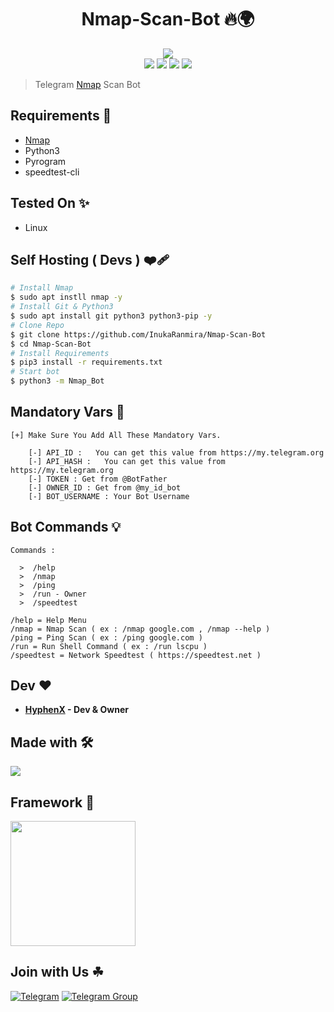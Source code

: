 <h1 align="center">Nmap-Scan-Bot 🔥🌍</h1>

<p align="center">
    <a href="https://nmap.org/"><img src="https://nmap.org/images/sitelogo-2x.png"></a><br>
    <a href="https://github.com/Dilum125/Nmap-Scan-Bot"> <img src="https://img.shields.io/github/repo-size/Dilum125/Nmap-Scan-Bot?color=orange&logo=github&logoColor=green&style=for-the-badge" /></a>
    <a href="https://github.com/Dilum125/Nmap-Scan-Bot/commits/"> <img src="https://img.shields.io/github/last-commit/Dilum125/Nmap-Scan-Bot?color=brown&logo=github&logoColor=green&style=for-the-badge" /></a>
    <a href="https://github.com/Dilum125/Nmap-Scan-Bot/issues"> <img src="https://img.shields.io/github/issues/Dilum125/Nmap-Scan-Bot?color=blueviolet&logo=github&logoColor=green&style=for-the-badge" /></a>
    <a href="https://github.com/Dilum125/Nmap-Scan-Bot/network/members"> <img src="https://img.shields.io/github/forks/Dilum125/Nmap-Scan-Bot?color=red&logo=github&logoColor=green&style=for-the-badge" /></a>  
 </p>

> Telegram [Nmap](https://nmap.org/) Scan Bot

## Requirements 🌿

* [Nmap](https://nmap.org/)
* Python3
* Pyrogram
* speedtest-cli

## Tested On ✨️

* Linux

## Self Hosting ( Devs ) ❤️‍🩹

```sh
# Install Nmap
$ sudo apt instll nmap -y
# Install Git & Python3
$ sudo apt install git python3 python3-pip -y
# Clone Repo
$ git clone https://github.com/InukaRanmira/Nmap-Scan-Bot
$ cd Nmap-Scan-Bot
# Install Requirements 
$ pip3 install -r requirements.txt
# Start bot 
$ python3 -m Nmap_Bot
```

## Mandatory Vars 📒

```
[+] Make Sure You Add All These Mandatory Vars.
 
    [-] API_ID :   You can get this value from https://my.telegram.org
    [-] API_HASH :   You can get this value from https://my.telegram.org
    [-] TOKEN : Get from @BotFather
    [-] OWNER_ID : Get from @my_id_bot
    [-] BOT_USERNAME : Your Bot Username 

```
## Bot Commands 💡

```console
Commands :

  >  /help
  >  /nmap
  >  /ping
  >  /run - Owner
  >  /speedtest

/help = Help Menu
/nmap = Nmap Scan ( ex : /nmap google.com , /nmap --help )
/ping = Ping Scan ( ex : /ping google.com )
/run = Run Shell Command ( ex : /run lscpu )
/speedtest = Network Speedtest ( https://speedtest.net )

```

## Dev ❤️

- **[HyphenX](https://t.me/AboutInuka) - Dev & Owner**

## Made with 🛠

<img src="https://www.python.org/static/community_logos/python-logo.png">

## Framework 🧰

[<p align="left"><img src="https://telegra.ph/file/0590c398350a15238b9eb.png" width="200">](https://docs.pyrogram.org/)

## Join with Us ☘

[![Telegram](https://img.shields.io/badge/TELEGRAM-CHANNEL-red?style=for-the-badge&logo=telegram)](https://t.me/+c8oBVEKPAD84ZGY1)
[![Telegram Group](https://img.shields.io/badge/TELEGRAM-GROUP-blue?style=for-the-badge&logo=telegram)](https://t.me/Smart_Tech_Disscussion)
